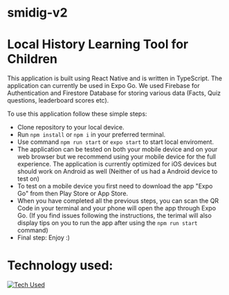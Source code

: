# smidig-v2
Local History Learning Tool for Children
========================================

This application is built using React Native and is written in TypeScript. The application can currently be used in Expo Go.
We used Firebase for Authentication and Firestore Database for storing various data (Facts, Quiz questions, leaderboard scores etc). 

To use this application follow these simple steps:
- Clone repository to your local device.
- Run ```npm install``` or ```npm i``` in your preferred terminal.
- Use command ```npm run start``` or ```expo start``` to start local enviroment.
- The application can be tested on both your mobile device and on your web browser but we recommend using your mobile device
for the full experience. The application is currently optimized for iOS devices but should work on Android as well (Neither of us had a Android device to test on)
- To test on a mobile device you first need to download the app "Expo Go" from then Play Store or App Store.
- When you have completed all the previous steps, you can scan the QR Code in your terminal and your phone will open the app through Expo Go.
(If you find issues following the instructions, the terimal will also display tips on you to run the app after using the ```npm run start``` command)
- Final step: Enjoy :)


Technology used:
=====================================
[![Tech Used](https://skillicons.dev/icons?i=react,ts,firebase,figma&perline=4)](https://skillicons.dev)
